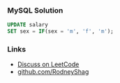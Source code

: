 ### MySQL Solution

```sql
UPDATE salary
SET sex = IF(sex = 'm', 'f', 'm');
```

### Links

- [Discuss on LeetCode](https://leetcode.com/problems/swap-salary/discuss/393793)
- [github.com/RodneyShag](https://github.com/RodneyShag)

